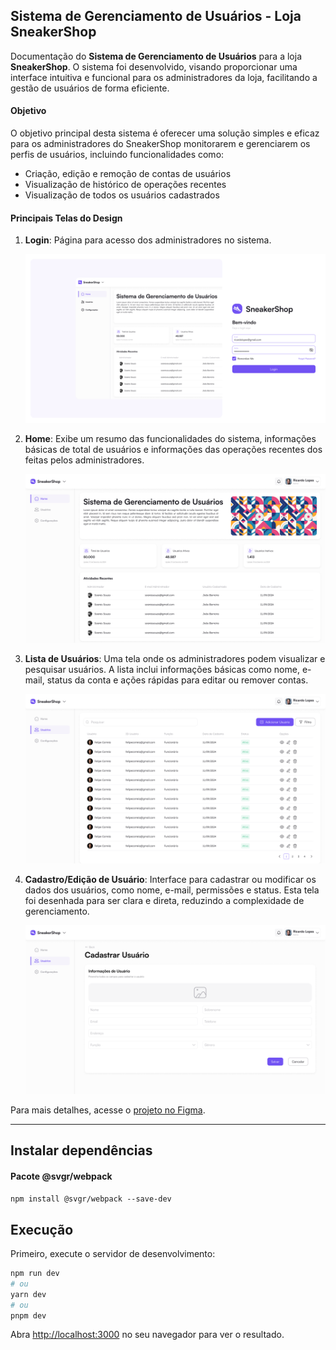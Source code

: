 ## Sistema de Gerenciamento de Usuários - Loja SneakerShop

Documentação do **Sistema de Gerenciamento de Usuários** para a loja **SneakerShop**. O sistema foi desenvolvido, visando proporcionar uma interface intuitiva e funcional para os administradores da loja, facilitando a gestão de usuários de forma eficiente.

#### Objetivo

O objetivo principal desta sistema é oferecer uma solução simples e eficaz para os administradores do SneakerShop monitorarem e gerenciarem os perfis de usuários, incluindo funcionalidades como:

- Criação, edição e remoção de contas de usuários
- Visualização de histórico de operações recentes
- Visualização de todos os usuários cadastrados

#### Principais Telas do Design

1. **Login**: Página para acesso dos administradores no sistema.

   ![Perfil de Usuário](./public/design/login-pag.png)

2. **Home**: Exibe um resumo das funcionalidades do sistema, informações básicas de total de usuários e informações das operações recentes dos feitas pelos administradores.

   ![Página Home](./public/design/home-pag.png)

3. **Lista de Usuários**: Uma tela onde os administradores podem visualizar e pesquisar usuários. A lista inclui informações básicas como nome, e-mail, status da conta e ações rápidas para editar ou remover contas.

   ![Lista de Usuários](./public/design/users-pag.png)

4. **Cadastro/Edição de Usuário**: Interface para cadastrar ou modificar os dados dos usuários, como nome, e-mail, permissões e status. Esta tela foi desenhada para ser clara e direta, reduzindo a complexidade de gerenciamento.

   ![Cadastro e Edição de Usuário](./public/design/cad-pag.png)



Para mais detalhes, acesse o [projeto no Figma](https://www.figma.com/design/SJuZt1hepNeWCXbaC9Ls9p/Gerenciamento-de-Usu%C3%A1rios---SneakerShop?node-id=3019-2807&t=JGKBrdmabTsH7u8N-1).

---

## Instalar dependências

#### Pacote @svgr/webpack

```npm install @svgr/webpack --save-dev```

## Execução

Primeiro, execute o servidor de desenvolvimento:

```bash
npm run dev
# ou
yarn dev
# ou
pnpm dev
```

Abra [http://localhost:3000](http://localhost:3000) no seu navegador para ver o resultado.


